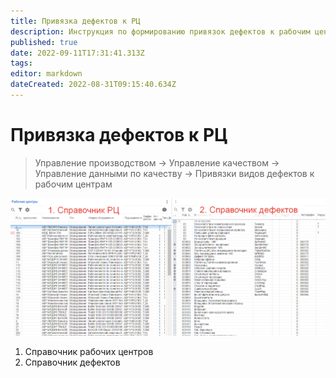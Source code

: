 ```yaml
---
title: Привязка дефектов к РЦ
description: Инструкция по формированию привязок дефектов к рабочим центрам
published: true
date: 2022-09-11T17:31:41.313Z
tags: 
editor: markdown
dateCreated: 2022-08-31T09:15:40.634Z
---
```


# Привязка дефектов к РЦ

>Управление производством → Управление качеством → Управление данными по качеству → Привязки видов дефектов к рабочим центрам


![](<../../assets/image (23).png>)

1. Справочник рабочих центров
2. Справочник дефектов

